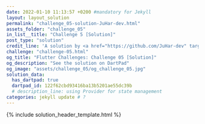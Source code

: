 ```yaml
---
date: 2022-01-10 11:13:57 +0200 #mandatory for Jekyll
layout: layout_solution
permalink: "challenge_05-solution-JuHar-dev.html"
assets_folder: "challenge_05"
in_list__title: "Challenge 5 [Solution]"
post_type: "solution"
credit_line: 'A solution by <a href="https://github.com/JuHar-dev" target="_blank">JuHar-dev</a>'
challenge: "challenge-05.html"
og_title: "Flutter Challenges: Challenge 05 [Solution]"
og_description: "See the solution on DartPad"
og_image: "assets/challenge_05/og_challenge_05.jpg"
solution_data:
  has_dartpad: true
  dartpad_id: 122f62cbd93416ba13b5201ae55dc39b
  # description_line: using Provider for state management
categories: jekyll update # ?
---
```


{% include solution_header_template.html  %}
